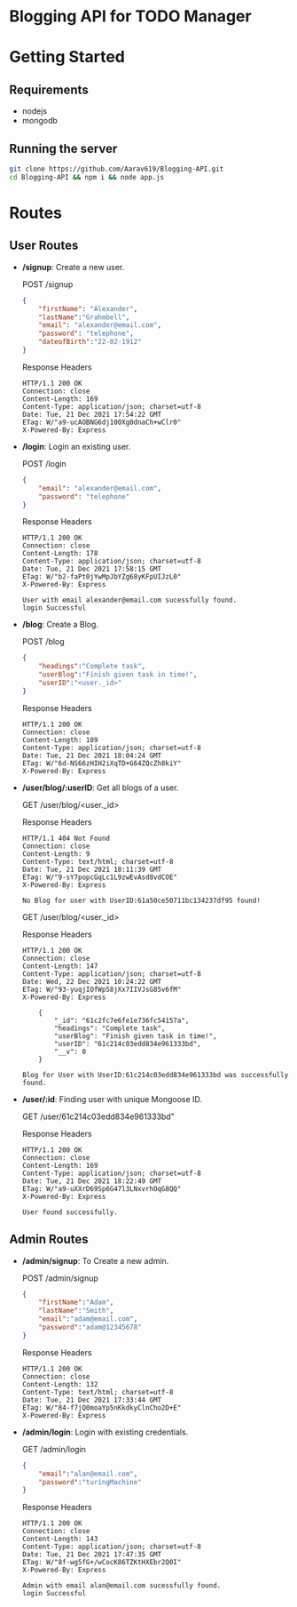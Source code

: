 # Blogging API for TODO Manager

# Getting Started
## Requirements
- nodejs
- mongodb

## Running the server
```bash
git clone https://github.com/Aarav619/Blogging-API.git
cd Blogging-API && npm i && node app.js
```

# Routes
## User Routes
- **/signup**: Create a new user.

    POST /signup
    ```json
    {
        "firstName": "Alexander",
        "lastName":"Grahmbell",
        "email": "alexander@email.com",
        "password": "telephone",
        "dateofBirth":"22-02-1912"
    }
    ```
    Response Headers
    ```
    HTTP/1.1 200 OK
    Connection: close
    Content-Length: 169
    Content-Type: application/json; charset=utf-8
    Date: Tue, 21 Dec 2021 17:54:22 GMT
    ETag: W/"a9-ucAOBNG6dj100Xg0dnaCh+wClr0"
    X-Powered-By: Express

    ```
- **/login**: Login an existing user.

    POST /login
    ```json
    {
        "email": "alexander@email.com",
        "password": "telephone"
    }
    ```
    Response Headers
    ```
    HTTP/1.1 200 OK
    Connection: close
    Content-Length: 178
    Content-Type: application/json; charset=utf-8
    Date: Tue, 21 Dec 2021 17:58:15 GMT
    ETag: W/"b2-faPt0jYwMpJbYZg68yKFpUIJzL0"
    X-Powered-By: Express

    User with email alexander@email.com sucessfully found.
    login Successful
    ```
- **/blog**: Create a Blog.

    POST /blog
    ```json
    {
        "headings":"Complete task",
        "userBlog":"Finish given task in time!",
        "userID":"<user._id>"
    }
    ```
    Response Headers
    ```
    HTTP/1.1 200 OK
    Connection: close
    Content-Length: 109
    Content-Type: application/json; charset=utf-8
    Date: Tue, 21 Dec 2021 18:04:24 GMT
    ETag: W/"6d-NS66zHIH2iXqTD+G64ZQcZh8kiY"
    X-Powered-By: Express

    ```
- **/user/blog/:userID**: Get all blogs of a user.

    GET /user/blog/<user._id>

    Response Headers
    ```
    HTTP/1.1 404 Not Found
    Connection: close
    Content-Length: 9
    Content-Type: text/html; charset=utf-8
    Date: Tue, 21 Dec 2021 18:11:39 GMT
    ETag: W/"9-sY7popcGqLc1L9zwEvAsd8vdCOE"
    X-Powered-By: Express

    No Blog for user with UserID:61a50ce50711bc134237df95 found!
    ```

    GET /user/blog/<user._id>

    Response Headers
    ```
    HTTP/1.1 200 OK
    Connection: close
    Content-Length: 147
    Content-Type: application/json; charset=utf-8
    Date: Wed, 22 Dec 2021 10:24:22 GMT
    ETag: W/"93-yuqjIOfWp58jXx7IIVJsG85v6fM"
    X-Powered-By: Express

        {
            "_id": "61c2fc7e6fe1e736fc54157a",
            "headings": "Complete task",
            "userBlog": "Finish given task in time!",
            "userID": "61c214c03edd834e961333bd",
            "__v": 0
        }

    Blog for User with UserID:61c214c03edd834e961333bd was successfully found.    
    ```
- **/user/:id**: Finding user with unique Mongoose ID.

    GET /user/61c214c03edd834e961333bd"
   
    Response Headers
    ```
    HTTP/1.1 200 OK
    Connection: close
    Content-Length: 169
    Content-Type: application/json; charset=utf-8
    Date: Tue, 21 Dec 2021 18:22:49 GMT
    ETag: W/"a9-uXXrD69Sp6G47l3LNxvrhOqG8QQ"
    X-Powered-By: Express

    User found successfully.
    ```
## Admin Routes
- **/admin/signup**: To Create a new admin.

    POST /admin/signup
    ```json
    {
        "firstName":"Adam",
        "lastName":"Smith",
        "email":"adam@email.com",
        "password":"adam@12345678"
    }
    ```
    Response Headers
    ```
    HTTP/1.1 200 OK
    Connection: close
    Content-Length: 132
    Content-Type: text/html; charset=utf-8
    Date: Tue, 21 Dec 2021 17:33:44 GMT
    ETag: W/"84-f7jQ0moaYp5nKkdkyClnCho2D+E"
    X-Powered-By: Express

    ```
- **/admin/login**: Login with existing credentials.

    GET /admin/login
    ```json
    {
        "email":"alan@email.com",
        "password":"turingMachine"
    }
    ```
    Response Headers
    ```
    HTTP/1.1 200 OK
    Connection: close
    Content-Length: 143
    Content-Type: application/json; charset=utf-8
    Date: Tue, 21 Dec 2021 17:47:35 GMT
    ETag: W/"8f-wg5fG+/wCocK86TZKtHXEbr2Q0I"
    X-Powered-By: Express

    Admin with email alan@email.com sucessfully found.
    login Successful
    ```